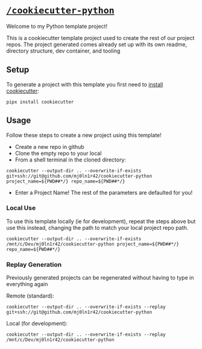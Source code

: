 # [`/cookiecutter-python`](https://github.com/mj0ln1r42/cookiecutter-python)

Welcome to my Python template project!

This is a cookiecutter template project used to create the rest of our project repos. The project generated comes already set up with its own readme, directory structure, dev container, and tooling

## Setup
To generate a project with this template you first need to [install cookiecutter](https://cookiecutter.readthedocs.io/en/stable/installation.html#install-cookiecutter):
```
pipx install cookiecutter
```

## Usage
Follow these steps to create a new project using this template!
- Create a new repo in github
- Clone the empty repo to your local
- From a shell terminal in the cloned directory:
```
cookiecutter --output-dir .. --overwrite-if-exists git+ssh://git@github.com/mj0ln1r42/cookiecutter-python project_name=${PWD##*/} repo_name=${PWD##*/}
```
- Enter a Project Name! The rest of the parameters are defaulted for you!

### Local Use
To use this template locally (ie for development), repeat the steps above but use this instead, changing the path to match your local project repo path.

```
cookiecutter --output-dir .. --overwrite-if-exists /mnt/c/Dev/mj0ln1r42/cookiecutter-python project_name=${PWD##*/} repo_name=${PWD##*/}
```

### Replay Generation
Previously generated projects can be regenerated without having to type in everything again

Remote (standard):
```
cookiecutter --output-dir .. --overwrite-if-exists --replay git+ssh://git@github.com/mj0ln1r42/cookiecutter-python
```

Local (for development):
```
cookiecutter --output-dir .. --overwrite-if-exists --replay /mnt/c/Dev/mj0ln1r42/cookiecutter-python
```

